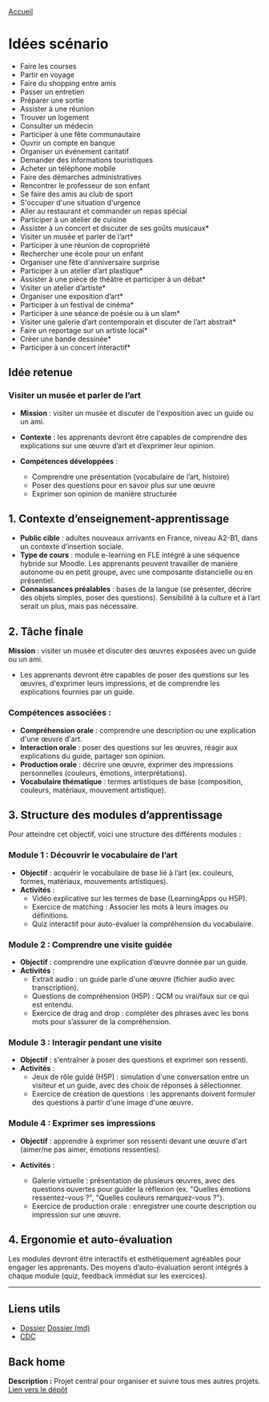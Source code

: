 [Accueil](https://github.com/ugadavid/ugacsp)

# Idées scénario

- Faire les courses
- Partir en voyage
- Faire du shopping entre amis
- Passer un entretien
- Préparer une sortie
- Assister à une réunion
- Trouver un logement
- Consulter un médecin
- Participer à une fête communautaire
- Ouvrir un compte en banque
- Organiser un événement caritatif
- Demander des informations touristiques
- Acheter un téléphone mobile
- Faire des démarches administratives
- Rencontrer le professeur de son enfant
- Se faire des amis au club de sport
- S'occuper d'une situation d'urgence
- Aller au restaurant et commander un repas spécial
- Participer à un atelier de cuisine
- Assister à un concert et discuter de ses goûts musicaux\*
- Visiter un musée et parler de l’art\*
- Participer à une réunion de copropriété
- Rechercher une école pour un enfant
- Organiser une fête d'anniversaire surprise
- Participer à un atelier d’art plastique\*
- Assister à une pièce de théâtre et participer à un débat\*
- Visiter un atelier d’artiste\*
- Organiser une exposition d’art\*
- Participer à un festival de cinéma\*
- Participer à une séance de poésie ou à un slam\*
- Visiter une galerie d’art contemporain et discuter de l’art abstrait\*
- Faire un reportage sur un artiste local\*
- Créer une bande dessinée\*
- Participer à un concert interactif\*

## Idée retenue

### Visiter un musée et parler de l’art

- **Mission** : visiter un musée et discuter de l'exposition avec un guide ou un ami.
- **Contexte** : les apprenants devront être capables de comprendre des explications sur une œuvre d’art et d’exprimer leur opinion.

- **Compétences développées** :

  - Comprendre une présentation (vocabulaire de l’art, histoire)
  - Poser des questions pour en savoir plus sur une œuvre
  - Exprimer son opinion de manière structurée

## 1. Contexte d’enseignement-apprentissage

- **Public cible** : adultes nouveaux arrivants en France, niveau A2-B1, dans un contexte d’insertion sociale.
- **Type de cours** : module e-learning en FLE intégré à une séquence hybride sur Moodle. Les apprenants peuvent travailler de manière autonome ou en petit groupe, avec une composante distancielle ou en présentiel.
- **Connaissances préalables** : bases de la langue (se présenter, décrire des objets simples, poser des questions). Sensibilité à la culture et à l’art serait un plus, mais pas nécessaire.

## 2. Tâche finale

**Mission** : visiter un musée et discuter des œuvres exposées avec un guide ou un ami.

- Les apprenants devront être capables de poser des questions sur les œuvres, d'exprimer leurs impressions, et de comprendre les explications fournies par un guide.

### Compétences associées :

- **Compréhension orale** : comprendre une description ou une explication d'une œuvre d'art.
- **Interaction orale** : poser des questions sur les œuvres, réagir aux explications du guide, partager son opinion.
- **Production orale** : décrire une œuvre, exprimer des impressions personnelles (couleurs, émotions, interprétations).
- **Vocabulaire thématique** : termes artistiques de base (composition, couleurs, matériaux, mouvement artistique).

## 3. Structure des modules d’apprentissage

Pour atteindre cet objectif, voici une structure des différents modules :

### Module 1 : Découvrir le vocabulaire de l’art

- **Objectif** : acquérir le vocabulaire de base lié à l’art (ex. couleurs, formes, matériaux, mouvements artistiques).
- **Activités** :
  - Vidéo explicative sur les termes de base (LearningApps ou H5P).
  - Exercice de matching : Associer les mots à leurs images ou définitions.
  - Quiz interactif pour auto-évaluer la compréhension du vocabulaire.

### Module 2 : Comprendre une visite guidée

- **Objectif** : comprendre une explication d’œuvre donnée par un guide.
- **Activités** :
  - Extrait audio : un guide parle d'une œuvre (fichier audio avec transcription).
  - Questions de compréhension (H5P) : QCM ou vrai/faux sur ce qui est entendu.
  - Exercice de drag and drop : compléter des phrases avec les bons mots pour s’assurer de la compréhension.

### Module 3 : Interagir pendant une visite

- **Objectif** : s'entraîner à poser des questions et exprimer son ressenti.
- **Activités** :
  - Jeux de rôle guidé (H5P) : simulation d'une conversation entre un visiteur et un guide, avec des choix de réponses à sélectionner.
  - Exercice de création de questions : les apprenants doivent formuler des questions à partir d'une image d'une œuvre.

### Module 4 : Exprimer ses impressions

- **Objectif** : apprendre à exprimer son ressenti devant une œuvre d'art (aimer/ne pas aimer, émotions ressenties).
- **Activités** :

  - Galerie virtuelle : présentation de plusieurs œuvres, avec des questions ouvertes pour guider la réflexion (ex. "Quelles émotions ressentez-vous ?", "Quelles couleurs remarquez-vous ?").
  - Exercice de production orale : enregistrer une courte description ou impression sur une œuvre.

## 4. Ergonomie et auto-évaluation

Les modules devront être interactifs et esthétiquement agréables pour engager les apprenants. Des moyens d’auto-évaluation seront intégrés à chaque module (quiz, feedback immédiat sur les exercices).

---

## Liens utils

- [Dossier](Dossier_final_etudiant_24-25.docx) [Dossier (md)](dossier.final.md)
- [CDC](Mini_cahier_des_charges.pdf)

## Back home

**Description :** Projet central pour organiser et suivre tous mes autres projets.
[Lien vers le dépôt](https://github.com/ugadavid/project-manager)
